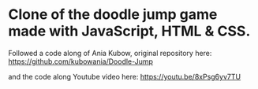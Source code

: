 # Clone of the doodle jump game made with JavaScript, HTML & CSS. 

Followed a code along of Ania Kubow, original repository here: 
https://github.com/kubowania/Doodle-Jump

and the code along Youtube video here: 
https://youtu.be/8xPsg6yv7TU
